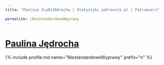 ```yaml
---
title: "Paulina J\u0119drocha | Statystyki patronite.pl | Patromierz"

permalink: /NiestandardoweWyprawy
---
```


# [Paulina Jędrocha](https://patronite.pl/NiestandardoweWyprawy)

{% include profile.md name="NiestandardoweWyprawy" prefix="n" %}
